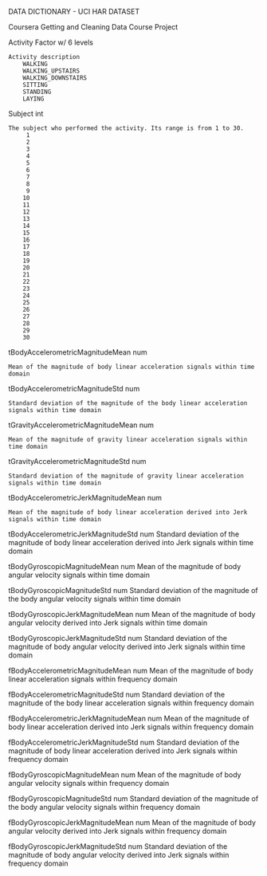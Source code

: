 DATA DICTIONARY - UCI HAR DATASET

Coursera Getting and Cleaning Data Course Project


Activity    Factor w/ 6 levels

    Activity description
        WALKING
        WALKING_UPSTAIRS
        WALKING_DOWNSTAIRS
        SITTING
        STANDING
        LAYING

Subject		int

	The subject who performed the activity. Its range is from 1 to 30.
		 1
		 2
		 3
		 4
		 5
		 6
		 7
		 8
		 9
		10
		11
		12
		13
		14
		15
		16
		17
		18
		19
		20
		21
		22
		23
		24
		25
		26
		27
		28
		29
		30

tBodyAccelerometricMagnitudeMean	num

	Mean of the magnitude of body linear acceleration signals within time domain	

tBodyAccelerometricMagnitudeStd		num

	Standard deviation of the magnitude of the body linear acceleration signals within time domain

tGravityAccelerometricMagnitudeMean	num

	Mean of the magnitude of gravity linear acceleration signals within time domain

tGravityAccelerometricMagnitudeStd	num

	Standard deviation of the magnitude of gravity linear acceleration signals within time domain

tBodyAccelerometricJerkMagnitudeMean	num

	Mean of the magnitude of body linear acceleration derived into Jerk signals within time domain

tBodyAccelerometricJerkMagnitudeStd	num
	Standard deviation of the magnitude of body linear acceleration derived into Jerk signals within time domain

tBodyGyroscopicMagnitudeMean		num
	Mean of the magnitude of body angular velocity signals within time domain

tBodyGyroscopicMagnitudeStd		num
	Standard deviation of the magnitude of the body angular velocity signals within time domain

tBodyGyroscopicJerkMagnitudeMean	num
	Mean of the magnitude of body angular velocity derived into Jerk signals within time domain

tBodyGyroscopicJerkMagnitudeStd		num
	Standard deviation of the magnitude of body angular velocity derived into Jerk signals within time domain

fBodyAccelerometricMagnitudeMean	num
	Mean of the magnitude of body linear acceleration signals within frequency domain

fBodyAccelerometricMagnitudeStd		num
	Standard deviation of the magnitude of the body linear acceleration signals within frequency domain

fBodyAccelerometricJerkMagnitudeMean	num
	Mean of the magnitude of body linear acceleration derived into Jerk signals within frequency domain

fBodyAccelerometricJerkMagnitudeStd	num
	Standard deviation of the magnitude of body linear acceleration derived into Jerk signals within frequency domain

fBodyGyroscopicMagnitudeMean		num
	Mean of the magnitude of body angular velocity signals within frequency domain

fBodyGyroscopicMagnitudeStd		num
	Standard deviation of the magnitude of the body angular velocity signals within frequency domain

fBodyGyroscopicJerkMagnitudeMean	num
	Mean of the magnitude of body angular velocity derived into Jerk signals within frequency domain

fBodyGyroscopicJerkMagnitudeStd		num
	Standard deviation of the magnitude of body angular velocity derived into Jerk signals within frequency domain
